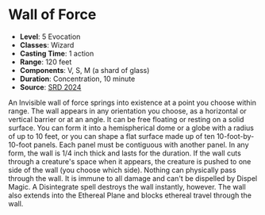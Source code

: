 # Wall of Force

- **Level**: 5 Evocation
- **Classes**: Wizard
- **Casting Time**: 1 action
- **Range**: 120 feet
- **Components**: V, S, M (a shard of glass)
- **Duration**: Concentration, 10 minute
- **Source**: [SRD 2024](../../../srds/SRD_2024.pdf)

An Invisible wall of force springs into existence at a point you choose within range. The wall appears in any orientation you choose, as a horizontal or vertical barrier or at an angle. It can be free floating or resting on a solid surface. You can form it into a hemispherical dome or a globe with a radius of up to 10 feet, or you can shape a flat surface made up of ten 10-foot-by-10-foot panels. Each panel must be contiguous with another panel. In any form, the wall is 1/4 inch thick and lasts for the duration. If the wall cuts through a creature's space when it appears, the creature is pushed to one side of the wall (you choose which side). Nothing can physically pass through the wall. It is immune to all damage and can't be dispelled by Dispel Magic. A Disintegrate spell destroys the wall instantly, however. The wall also extends into the Ethereal Plane and blocks ethereal travel through the wall.

